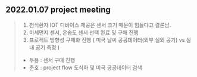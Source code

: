 ## 2022.01.07 project meeting

> 1. 천식환자 IOT 디바이스 제공은 센서 크기 때문이 힘들다고 결론남.
> 2. 미세먼지 센서, 온습도 센서 선택 완료 및 구매 진행 
> 3. 프로젝트 방향성 구체화 진행 ( 미국 날씨 공공데이터(외부 실외 공기) vs 실내 공기 측정 )  
> - 두용 : 센서 구매 진행  
> - 준호 : project flow 도식화 및 미국 공공데이터 검색 
